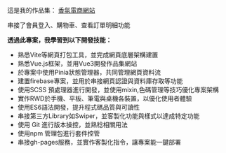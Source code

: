 這是我的作品集： [香氛電商網站](https://zzliou.github.io/Das-Parfum/#/home)

串接了會員登入、購物車、查看訂單明細功能

**透過此專案，我學習到以下開發技能：**

* 熟悉Vite等網頁打包工具，並完成網頁底層架構建置
* 熟悉Vue.js框架，並用Vue3開發作品集網站
* 於專案中使用Pinia狀態管理器，共同管理網頁資料流
* 建置firebase專案，並用於串接網頁認證與資料庫存取等功能
* 使用SCSS 預處理器進行開發，並使用mixin,色碼管理等技巧優化專案架構
* 實作RWD於手機、平板、筆電與桌機各裝置，以優化使用者體驗
* 使用ES6語法開發，提升程式碼品質與可讀性
* 串接第三方Library如Swiper，並客製化功能與樣式以達成特定功能
* 使用 Git 進行版本操控，並熟稔相關用法
* 使用npm 管理包進行套件控管
* 串接gh-pages服務，並實作客製化指令，讓專案能一鍵部署
